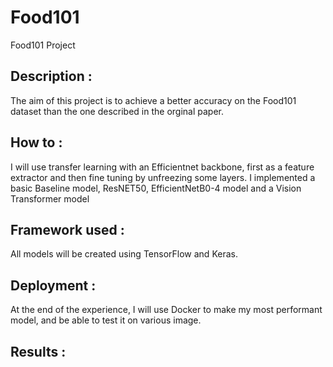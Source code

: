 # Food101

Food101 Project

## Description :

The aim of this project is to achieve a better accuracy on the Food101 dataset than the one described in the orginal paper.

## How to :

I will use transfer learning with an Efficientnet backbone, first as a feature extractor and then fine tuning by unfreezing some layers.
I implemented a basic Baseline model, ResNET50, EfficientNetB0-4 model and a Vision Transformer model

## Framework used :

All models will be created using TensorFlow and Keras.

## Deployment :

At the end of the experience, I will use Docker to make my most performant model, and be able to test it on various image.

## Results :
